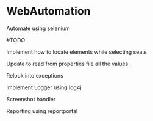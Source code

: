 # WebAutomation
Automate using selenium


#TODO

Implement how to locate elements while selecting seats

Update to read from properties file all the values

Relook into exceptions

Implement Logger using log4j

Screenshot handler

Reporting using reportportal